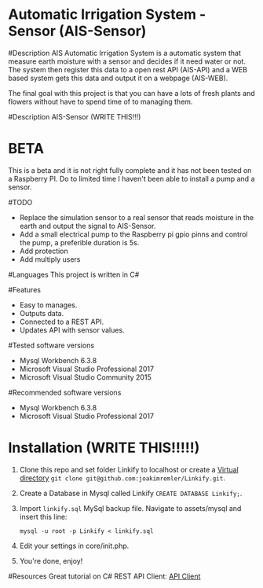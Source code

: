 # Automatic Irrigation System - Sensor (AIS-Sensor)

#Description AIS
Automatic Irrigation System is a automatic system that measure earth moisture with a sensor and decides if it need water or not.
The system then register this data to a open rest API (AIS-API) and a WEB based system gets this data and output it on a webpage (AIS-WEB).

The final goal with this project is that you can have a lots of fresh plants and flowers without have to spend time of to managing them.

#Description AIS-Sensor (WRITE THIS!!!)




# BETA
This is a beta and it is not right fully complete and it has not been tested on a Raspberry PI.
Do to limited time I haven't been able to install a pump and a sensor.  

#TODO
* Replace the simulation sensor to a real sensor that reads moisture in the earth and output the signal to AIS-Sensor.
* Add a small electrical pump to the Raspberry pi gpio pinns and control the pump, a preferible duration is 5s.
* Add protection
* Add multiply users

#Languages
This project is written in C#

#Features
* Easy to manages.
* Outputs data.
* Connected to a REST API.
* Updates API with sensor values.


#Tested software versions
* Mysql Workbench 6.3.8
* Microsoft Visual Studio Professional 2017
* Microsoft Visual Studio Community 2015

#Recommended software versions
* Mysql Workbench 6.3.8
* Microsoft Visual Studio Professional 2017

# Installation (WRITE THIS!!!!!)
1. Clone this repo and set folder Linkify to localhost or create a [Virtual directory](https://en.wikipedia.org/wiki/Virtual_directory)
  `git clone git@github.com:joakimremler/Linkify.git`.

2. Create a Database in Mysql called Linkify `CREATE DATABASE Linkify;`.

3. Import `linkify.sql` MySql backup file. Navigate to assets/mysql and insert this line:

    `mysql -u root -p Linkify < linkify.sql`

4. Edit your settings in core/init.php.

5. You're done, enjoy!

#Resources
Great tutorial on C# REST API Client:
[API Client](https://www.youtube.com/watch?v=i1HSG7ttDtM)
